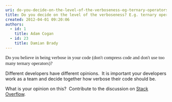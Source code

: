 ```yaml
---
uri: do-you-decide-on-the-level-of-the-verboseness-eg-ternary-operators
title: Do you decide on the level of the verboseness? E.g. ternary operators
created: 2012-04-01 09:20:06
authors:
  - id: 1
    title: Adam Cogan
  - id: 23
    title: Damian Brady
---
```





<span class='intro'> <div><span style="font-family&#58;'calibri','sans-serif';font-size&#58;11pt;">Do you believe in being verbose in your code (don't compress code&#160;and don't use too many ternary operators)?</span>&#160;</div> </span>

<p>​Different developers have different opinions.&#160; It is important your developers work as a team and decide together how verbose their code should be.</p>
<p>What is your opinion on this?&#160; Contribute to the discussion on <a href="http&#58;//stackoverflow.com/questions/2765360/ternary-operators-in-c-sharp">Stack Overflow</a>.</p>



